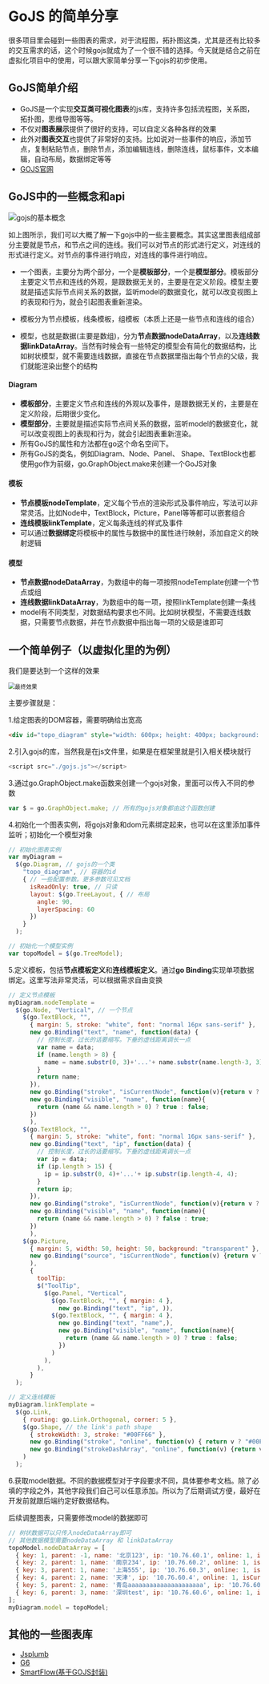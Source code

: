 # GoJS 的简单分享

很多项目里会碰到一些图表的需求，对于流程图，拓扑图这类，尤其是还有比较多的交互需求的话，这个时候gojs就成为了一个很不错的选择。今天就是结合之前在虚拟化项目中的使用，可以跟大家简单分享一下gojs的初步使用。

## GoJS简单介绍

- GoJS是一个实现**交互类可视化图表**的js库，支持许多包括流程图，关系图，拓扑图，思维导图等等。
- 不仅对**图表展示**提供了很好的支持，可以自定义各种各样的效果
- 此外对**图表交互**也提供了非常好的支持。比如说对一些事件的响应，添加节点，复制粘贴节点，删除节点，添加编辑连线，删除连线，鼠标事件，文本编辑，自动布局，数据绑定等等
- [GOJS官网](https://gojs.net/latest/learn/index.html)



## GoJS中的一些概念和api

![gojs的基本概念](C:\Users\dairujia\Desktop\861554-20190430154759726-1967901501.jpg)

如上图所示，我们可以大概了解一下gojs中的一些主要概念。其实这里图表组成部分主要就是节点，和节点之间的连线。我们可以对节点的形式进行定义，对连线的形式进行定义。对节点的事件进行响应，对连线的事件进行响应。

- 一个图表，主要分为两个部分，一个是**模板部分**，一个是**模型部分**。模板部分主要定义节点和连线的外观，是跟数据无关的，主要是在定义阶段。模型主要就是描述实际节点间关系的数据，监听model的数据变化，就可以改变视图上的表现和行为，就会引起图表重新渲染。

- 模板分为节点模板，线条模板，组模板（本质上还是一些节点和连线的组合）

- 模型，也就是数据(主要是数组)，分为**节点数据nodeDataArray**，以及**连线数据linkDataArray**。当然有时候会有一些特定的模型会有简化的数据结构，比如树状模型，就不需要连线数据，直接在节点数据里指出每个节点的父级，我们就能渲染出整个的结构



#### Diagram

- **模板部分**，主要定义节点和连线的外观以及事件，是跟数据无关的，主要是在定义阶段，后期很少变化。
- **模型部分**，主要就是描述实际节点间关系的数据，监听model的数据变化，就可以改变视图上的表现和行为，就会引起图表重新渲染。
- 所有GoJS的属性和方法都在go这个命名空间下。
- 所有GoJS的类名，例如Diagram、Node、Panel、 Shape、TextBlock也都使用go作为前缀，go.GraphObject.make来创建一个GoJS对象



#### 模板

- **节点模板nodeTemplate**，定义每个节点的渲染形式及事件响应，写法可以非常灵活。比如Node中，TextBlock，Picture，Panel等等都可以嵌套组合
- **连线模板linkTemplate**，定义每条连线的样式及事件
- 可以通过**数据绑定**将模板中的属性与数据中的属性进行映射，添加自定义的映射逻辑



#### 模型

- **节点数据nodeDataArray**，为数组中的每一项按照nodeTemplate创建一个节点或组
- **连线数据linkDataArray**，为数组中的每一项，按照linkTemplate创建一条线
- model有不同类型，对数据结构要求也不同。比如树状模型，不需要连线数据，只需要节点数据，并在节点数据中指出每一项的父级是谁即可



## 一个简单例子（以虚拟化里的为例）

我们是要达到一个这样的效果

<img src="C:\Users\dairujia\Desktop\gojsTree.jpg" alt="最终效果" style="zoom:80%;" />

主要步骤就是：

1.给定图表的DOM容器，需要明确给出宽高

```html
<div id="topo_diagram" style="width: 600px; height: 400px; background: #06354C"></div>
```

2.引入gojs的库，当然我是在js文件里，如果是在框架里就是引入相关模块就行

```js
<script src="./gojs.js"></script>
```

3.通过go.GraphObject.make函数来创建一个gojs对象，里面可以传入不同的参数

```js
var $ = go.GraphObject.make; // 所有的gojs对象都由这个函数创建
```

4.初始化一个图表实例，将gojs对象和dom元素绑定起来，也可以在这里添加事件监听；初始化一个模型对象

```js
// 初始化图表实例
var myDiagram =
  $(go.Diagram, // gojs的一个类
    "topo_diagram", // 容器的id
    { // 一些配置参数。更多参数可见文档
      isReadOnly: true, // 只读
      layout: $(go.TreeLayout, { // 布局
        angle: 90,
        layerSpacing: 60
      })
    }
  );

// 初始化一个模型实例
var topoModel = $(go.TreeModel);
```

5.定义模板，包括**节点模板定义**和**连线模板定义**。通过**go Binding**实现单项数据绑定。这里写法非常灵活，可以根据需求自由变换

```js
// 定义节点模板
myDiagram.nodeTemplate =
  $(go.Node, "Vertical", // 一个节点
    $(go.TextBlock, "",
      { margin: 5, stroke: "white", font: "normal 16px sans-serif" },
      new go.Binding("text", "name", function(data) {
        // 控制长度，过长的话要缩写。下垂的虚线距离调长一点
        var name = data;
        if (name.length > 8) {
          name = name.substr(0, 3)+'...'+ name.substr(name.length-3, 3);
        }
        return name;
      }),
      new go.Binding("stroke", "isCurrentNode", function(v){return v ? "#00FF66" : "white";}),
      new go.Binding("visible", "name", function(name){
        return (name && name.length > 0) ? true : false;
      })
      ),
    $(go.TextBlock, "",
      { margin: 5, stroke: "white", font: "normal 16px sans-serif" },
      new go.Binding("text", "ip", function(data) {
        // 控制长度，过长的话要缩写。下垂的虚线距离调长一点
        var ip = data;
        if (ip.length > 15) {
          ip = ip.substr(0, 4)+'...'+ ip.substr(ip.length-4, 4);
        }
        return ip;
      }),
      new go.Binding("stroke", "isCurrentNode", function(v){return v ? "#00FF66" : "white";}),
      new go.Binding("visible", "name", function(name){
        return (name && name.length > 0) ? false : true;
      })
      ),
    $(go.Picture,
      { margin: 5, width: 50, height: 50, background: "transparent" },
      new go.Binding("source", "isCurrentNode", function(v) {return v ? "./host2.png" : "./host1.png";})
      ),
      {
        toolTip:
        $("ToolTip",
          $(go.Panel, "Vertical",
            $(go.TextBlock, "", { margin: 4 },
              new go.Binding("text", "ip", )),
            $(go.TextBlock, "", { margin: 4 },
              new go.Binding("text", "name",),
              new go.Binding("visible", "name", function(name){
                return (name && name.length > 0) ? true : false;
              })
            )
          ),
        ),
      }
  );

// 定义连线模板
myDiagram.linkTemplate =
  $(go.Link,
    { routing: go.Link.Orthogonal, corner: 5 },
    $(go.Shape, // the link's path shape
      { strokeWidth: 3, stroke: "#00FF66" },
      new go.Binding("stroke", "online", function(v) { return v ? "#00FF66" : "#555"; }),
      new go.Binding("strokeDashArray", "online", function(v) {return v ? null : [9,3]})
    )
  );
```

6.获取model数据。不同的数据模型对于字段要求不同，具体要参考文档。除了必填的字段之外，其他字段我们自己可以任意添加。所以为了后期调试方便，最好在开发前就跟后端约定好数据结构。

后续调整图表，只需要修改model的数据即可

```js
// 树状数据可以只传入nodeDataArray即可
// 其他数据模型需要nodeDataArray 和 linkDataArray
topoModel.nodeDataArray = [
  { key: 1, parent: -1, name: '北京123', ip: '10.76.60.1', online: 1, isCurrentNode: 1},
  { key: 2, parent: 1, name: '南京234', ip: '10.76.60.2', online: 1, isCurrentNode: 0},
  { key: 3, parent: 1, name: '上海555', ip: '10.76.60.3', online: 1, isCurrentNode: 0},
  { key: 4, parent: 2, name: '天津', ip: '10.76.60.4', online: 1, isCurrentNode: 0},
  { key: 5, parent: 2, name: '青岛aaaaaaaaaaaaaaaaaaaaa', ip: '10.76.60.5', online: 0, isCurrentNode: 0},
  { key: 6, parent: 3, name: '深圳test', ip: '10.76.60.6', online: 1, isCurrentNode: 0},
];
myDiagram.model = topoModel;
```



## 其他的一些图表库

-  [Jsplumb](https://github.com/jsplumb/jsplumb)
-  [G6](https://g6.antv.vision/zh/docs/manual/introduction)
-  [SmartFlow(基于GOJS封装)](http://vis.qianxin-inc.cn/f/smart-flow/guide/introduction.html)





